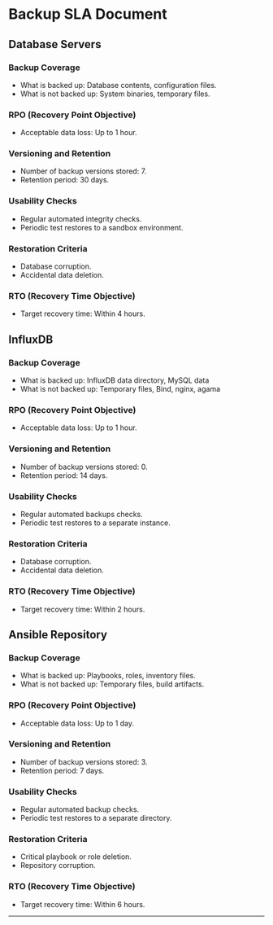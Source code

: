 # Backup SLA Document

## Database Servers

### Backup Coverage
- What is backed up: Database contents, configuration files.
- What is not backed up: System binaries, temporary files.

### RPO (Recovery Point Objective)
- Acceptable data loss: Up to 1 hour.

### Versioning and Retention
- Number of backup versions stored: 7.
- Retention period: 30 days.

### Usability Checks
- Regular automated integrity checks.
- Periodic test restores to a sandbox environment.

### Restoration Criteria
- Database corruption.
- Accidental data deletion.

### RTO (Recovery Time Objective)
- Target recovery time: Within 4 hours.

## InfluxDB

### Backup Coverage
- What is backed up: InfluxDB data directory, MySQL data
- What is not backed up: Temporary files, Bind, nginx, agama

### RPO (Recovery Point Objective)
- Acceptable data loss: Up to 1 hour.

### Versioning and Retention
- Number of backup versions stored: 0.
- Retention period: 14 days.

### Usability Checks
- Regular automated backups checks.
- Periodic test restores to a separate instance.

### Restoration Criteria
- Database corruption.
- Accidental data deletion.

### RTO (Recovery Time Objective)
- Target recovery time: Within 2 hours.

## Ansible Repository

### Backup Coverage
- What is backed up: Playbooks, roles, inventory files.
- What is not backed up: Temporary files, build artifacts.

### RPO (Recovery Point Objective)
- Acceptable data loss: Up to 1 day.

### Versioning and Retention
- Number of backup versions stored: 3.
- Retention period: 7 days.

### Usability Checks
- Regular automated backup checks.
- Periodic test restores to a separate directory.

### Restoration Criteria
- Critical playbook or role deletion.
- Repository corruption.

### RTO (Recovery Time Objective)
- Target recovery time: Within 6 hours.

---